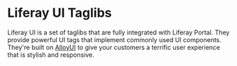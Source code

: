 # Liferay UI Taglibs [](id=liferay-ui-taglibs-lp-6-2-develop-tutorial)

Liferay UI is a set of taglibs that are fully integrated with Liferay Portal.
They provide powerful UI tags that implement commonly used UI components.
They're built on [AlloyUI](http://alloyui.com/) to give your customers a
terrific user experience that is stylish and responsive. 

